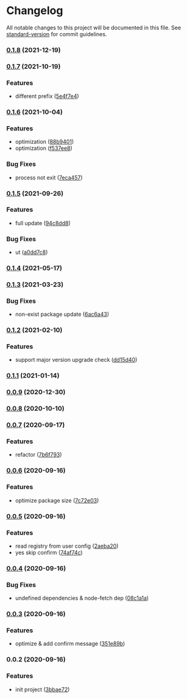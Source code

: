 # Changelog

All notable changes to this project will be documented in this file. See [standard-version](https://github.com/conventional-changelog/standard-version) for commit guidelines.

### [0.1.8](https://github.com/newdash/npm-update-all/compare/v0.1.7...v0.1.8) (2021-12-19)

### [0.1.7](https://github.com/newdash/npm-update-all/compare/v0.1.6...v0.1.7) (2021-10-19)


### Features

* different prefix ([5e4f7e4](https://github.com/newdash/npm-update-all/commit/5e4f7e445f7148587051dbbb088b59b3069ea9dc))

### [0.1.6](https://github.com/newdash/npm-update-all/compare/v0.1.5...v0.1.6) (2021-10-04)


### Features

* optimization ([88b9401](https://github.com/newdash/npm-update-all/commit/88b94018c22806ad424d7c0e0c4282c5045e7466))
* optimization ([f537ee8](https://github.com/newdash/npm-update-all/commit/f537ee8eec4cd9bab4481de2cb9a4b0bfa9d4b0e))


### Bug Fixes

* process not exit ([7eca457](https://github.com/newdash/npm-update-all/commit/7eca45721dc628ddda8e195dfb41373ff601ecce))

### [0.1.5](https://github.com/newdash/npm-update-all/compare/v0.1.4...v0.1.5) (2021-09-26)


### Features

* full update ([94c8dd8](https://github.com/newdash/npm-update-all/commit/94c8dd83e66d9ce7923d9d7d8a5e4a9b568a29e3))


### Bug Fixes

* ut ([a0dd7c8](https://github.com/newdash/npm-update-all/commit/a0dd7c87fe6213a5c5ce9f1094315ea622b02001))

### [0.1.4](https://github.com/newdash/npm-update-all/compare/v0.1.3...v0.1.4) (2021-05-17)

### [0.1.3](https://github.com/newdash/npm-update-all/compare/v0.1.2...v0.1.3) (2021-03-23)


### Bug Fixes

* non-exist package update ([6ac6a43](https://github.com/newdash/npm-update-all/commit/6ac6a436047dabeabcd4cec75db79da1a60bb7f2))

### [0.1.2](https://github.com/newdash/npm-update-all/compare/v0.1.1...v0.1.2) (2021-02-10)


### Features

* support major version upgrade check ([dd15d40](https://github.com/newdash/npm-update-all/commit/dd15d4036d65cae3367bedb74ed70ba284f2dedb))

### [0.1.1](https://github.com/newdash/npm-update-all/compare/v0.0.9...v0.1.1) (2021-01-14)

### [0.0.9](https://github.com/newdash/npm-update-all/compare/v0.0.8...v0.0.9) (2020-12-30)

### [0.0.8](https://github.com/newdash/npm-update-all/compare/v0.0.7...v0.0.8) (2020-10-10)

### [0.0.7](https://github.com/newdash/npm-update-all/compare/v0.0.6...v0.0.7) (2020-09-17)


### Features

* refactor ([7b6f793](https://github.com/newdash/npm-update-all/commit/7b6f793cdf7111519724ccb00d34636ff25503c1))

### [0.0.6](https://github.com/newdash/npm-update-all/compare/v0.0.5...v0.0.6) (2020-09-16)


### Features

* optimize package size ([7c72e03](https://github.com/newdash/npm-update-all/commit/7c72e03d20725e9ac7ec00ff22315fc52d143d4e))

### [0.0.5](https://github.com/newdash/npm-update-all/compare/v0.0.4...v0.0.5) (2020-09-16)


### Features

* read registry from user config ([2aeba20](https://github.com/newdash/npm-update-all/commit/2aeba202d2b16b4d4c4d39735ef04bc7a5cd0f16))
* yes skip confirm ([74af74c](https://github.com/newdash/npm-update-all/commit/74af74cdab1038bee50384ab4db954a7eda33832))

### [0.0.4](https://github.com/newdash/npm-update-all/compare/v0.0.3...v0.0.4) (2020-09-16)


### Bug Fixes

* undefined dependencies & node-fetch dep ([08c1a1a](https://github.com/newdash/npm-update-all/commit/08c1a1a9d21a443184c061b85fe6ad58ef49515b))

### [0.0.3](https://github.com/newdash/npm-update-all/compare/v0.0.2...v0.0.3) (2020-09-16)


### Features

* optimize & add confirm message ([351e89b](https://github.com/newdash/npm-update-all/commit/351e89bc6ab428b01ddeaac25532013b83985e27))

### 0.0.2 (2020-09-16)


### Features

* init project ([3bbae72](https://github.com/newdash/npm-update-all/commit/3bbae7259bb3708c37f82d89df8e83e30bd6b35f))

